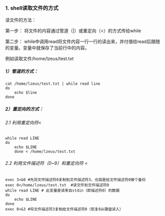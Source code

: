 ###   1. shell读取文件的方式
读文件的方法：

第一步： 将文件的内容通过管道（|）或重定向（<）的方式传给while

第二步： while中调用read将文件内容一行一行的读出来，并付值给read后跟随的变量。变量中就保存了当前行中的内容。

例如读取文件/home/lzeus/test.txt

##### 1）管道的方式：
```shell
cat /home/lzeus/test.txt | while read line
do
    echo $line
done
```
##### 2）重定向的方式：
###### 2.1 利用重定向符<
```shell
while read LINE
do
    echo $LINE
    done < /home/lzeus/test.txt
```
###### 2.2 利用文件描述符（0~9）和重定向符 <
```shell
exec 3<&0 #先将文件描述符0复制到文件描述符3，也就是给文件描述符0做个备份
exec 0</home/lzeus/test.txt  #读文件到文件描述符0
while read LINE # 此变量是读来自stdin（即描述符0）的数据
do
    echo $LINE
done
exec 0<&3 #将文件描述符3复制给文件描述符0（恢复0从键盘读入）
```
